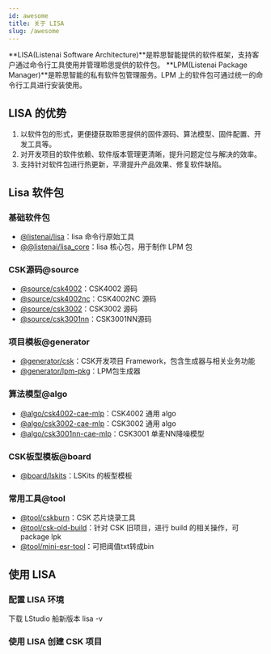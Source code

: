```yaml
---
id: awesome
title: 关于 LISA
slug: /awesome
---
```


**LISA(Listenai Software Architecture)**是聆思智能提供的软件框架，支持客户通过命令行工具使用并管理聆思提供的软件包。
**LPM(Listenai Package Manager)**是聆思智能的私有软件包管理服务。LPM 上的软件包可通过统一的命令行工具进行安装使用。

## LISA 的优势
1. 以软件包的形式，更便捷获取聆思提供的固件源码、算法模型、固件配置、开发工具等。
2. 对开发项目的软件依赖、软件版本管理更清晰，提升问题定位与解决的效率。
3. 支持针对软件包进行热更新，平滑提升产品效果、修复软件缺陷。


## Lisa 软件包

### 基础软件包

- [@listenai/lisa](https://lpm.listenai.com/package/@listenai/lisa)：lisa 命令行原始工具
- [@@listenai/lisa_core](https://lpm.listenai.com/package/@listenai/lisa_core)：lisa 核心包，用于制作 LPM 包


### CSK源码@source

- [@source/csk4002](https://lpm.listenai.com/package/@source/csk4002)：CSK4002 源码
- [@source/csk4002nc](https://lpm.listenai.com/package/@source/csk4002nc)：CSK4002NC 源码
- [@source/csk3002](https://lpm.listenai.com/package/@source/csk3002)：CSK3002 源码
- [@source/csk3001nn](https://lpm.listenai.com/package/@source/csk3001nn)：CSK3001NN源码


### 项目模板@generator

- [@generator/csk](https://lpm.listenai.com/package/@generator/csk)：CSK开发项目 Framework，包含生成器与相关业务功能
- [@generator/lpm-pkg](https://lpm.listenai.com/package/@generator/lpm-pkg)：LPM包生成器


### 算法模型@algo

- [@algo/csk4002-cae-mlp](https://lpm.listenai.com/package/@algo/csk4002-cae-mlp)：CSK4002 通用 algo
- [@algo/csk3002-cae-mlp](https://lpm.listenai.com/package/@algo/csk3002-cae-mlp)：CSK3002 通用 algo
- [@algo/csk3001nn-cae-mlp](https://lpm.listenai.com/package/@algo/csk3001nn-cae-mlp)：CSK3001 单麦NN降噪模型


### CSK板型模板@board

- [@board/lskits](https://lpm.listenai.com/package/@board/lskits)：LSKits 的板型模板


### 常用工具@tool

- [@tool/cskburn](https://lpm.listenai.com/package/@tool/cskburnp)：CSK 芯片烧录工具
- [@tool/csk-old-build](https://lpm.listenai.com/package/@tool/csk-old-build)：针对 CSK 旧项目，进行 build 的相关操作，可 package lpk
- [@tool/mini-esr-tool](https://lpm.listenai.com/package/@tool/mini-esr-tool)：可把阈值txt转成bin

## 使用 LISA

### 配置 LISA 环境

下载 LStudio 船新版本
lisa -v

### 使用 LISA 创建 CSK 项目

### 






